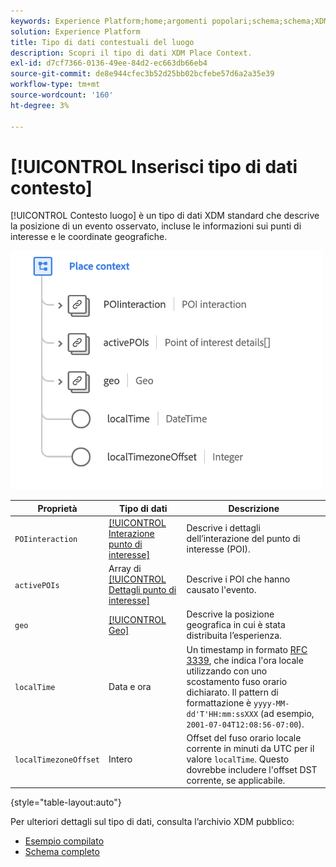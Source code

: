 ```yaml
---
keywords: Experience Platform;home;argomenti popolari;schema;schema;XDM;campi;schemi;schemi;inserire contesto;placeContext;datatype;data-type;data type;data type;
solution: Experience Platform
title: Tipo di dati contestuali del luogo
description: Scopri il tipo di dati XDM Place Context.
exl-id: d7cf7366-0136-49ee-84d2-ec663db66eb4
source-git-commit: de8e944cfec3b52d25bb02bcfebe57d6a2a35e39
workflow-type: tm+mt
source-wordcount: '160'
ht-degree: 3%

---
```


# [!UICONTROL Inserisci tipo di dati contesto]

[!UICONTROL Contesto luogo] è un tipo di dati XDM standard che descrive la posizione di un evento osservato, incluse le informazioni sui punti di interesse e le coordinate geografiche.

<img src="../images/data-types/place-context.png" width="500" /><br />

| Proprietà | Tipo di dati | Descrizione |
| --- | --- | --- |
| `POIinteraction` | [[!UICONTROL Interazione punto di interesse]](./poi-interaction.md) | Descrive i dettagli dell’interazione del punto di interesse (POI). |
| `activePOIs` | Array di [[!UICONTROL Dettagli punto di interesse]](./poi-details.md) | Descrive i POI che hanno causato l&#39;evento. |
| `geo` | [[!UICONTROL Geo]](./geo.md) | Descrive la posizione geografica in cui è stata distribuita l’esperienza. |
| `localTime` | Data e ora | Un timestamp in formato [RFC 3339](https://tools.ietf.org/html/rfc3339), che indica l&#39;ora locale utilizzando con uno scostamento fuso orario dichiarato. Il pattern di formattazione è `yyyy-MM-dd'T'HH:mm:ssXXX` (ad esempio, `2001-07-04T12:08:56-07:00`). |
| `localTimezoneOffset` | Intero | Offset del fuso orario locale corrente in minuti da UTC per il valore `localTime`. Questo dovrebbe includere l&#39;offset DST corrente, se applicabile. |

{style="table-layout:auto"}

Per ulteriori dettagli sul tipo di dati, consulta l’archivio XDM pubblico:

* [Esempio compilato](https://github.com/adobe/xdm/blob/master/components/datatypes/placecontext.example.1.json)
* [Schema completo](https://github.com/adobe/xdm/blob/master/components/datatypes/placecontext.schema.json)
